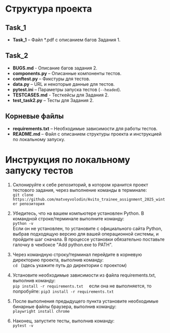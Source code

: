 # Структура проекта

## Task_1
- **Task_1** – Файл *.pdf с описанием багов Задания 1.

## Task_2
- **BUGS.md** - Описание багов задания 2.
- **components.py** – Описанные компоненты тестов.
- **conftest.py** – Фикстуры для тестов.
- **data.py** – URL и некоторые данные для тестов.
- **pytest.ini** – Параметры запуска тестов (`--headed`).
- **TESTCASES.md** - Тесткейсы для Задания 2.
- **test_task2.py** – Тесты для Задания 2.

## Корневые файлы
- **requirements.txt** – Необходимые зависимости для работы тестов.
- **README.md** – Файл с описанием структуры проекта и инструкцией по локальному запуску.

# Инструкция по локальному запуску тестов

1. Склонируйте к себе репозиторий, в котором хранится проект тестового задания, через выполнение команды в терминале: <br>
```git clone https://github.com/matveyvolodin/Avito_trainee_assignment_2025_winter репозитория```

2. Убедитесь, что на вашем компьютере установлен Python. В командной строке/терминале выполните команду: <br>
```python -v```  
Если он не установлен, то установите с официального сайта Python, выбрав подходящую версию для вашей операционной
системы, и пройдите шаг сначала. В процессе установки обязательно поставьте галочку в чекбоксе "Add python.exe to PATH".

3. Через командную строку/терминал перейдите в корневую директорию проекта, выполнив команду: <br>
```cd ``` (здесь укажите путь до директории с проектом) 
4. Установите необходимые зависимости из файла requirements.txt, выполнив команду: </br>
```pip install -r requirements.txt  ```
если она не выполняется, то попробуйте:
```pip3 install -r requirements.txt  ```

5. После выполнения предыдущего пункта установите необходимые бинарные файлы браузера, выполнив команду: <br>
```playwright install chrome ``` 

6. Наконец, запустите тесты, выполнив команду: <br>
```pytest -v```  
